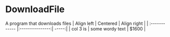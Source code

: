 # DownloadFile
A program that downloads files
| Align left | Centered  | Align right |
| :------------ |:---------------:| -----:|
| col 3 is      | some wordy text | $1600 |
